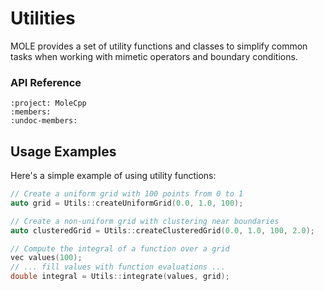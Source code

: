# Utilities

MOLE provides a set of utility functions and classes to simplify common tasks when working with mimetic operators and boundary conditions.

<!-- ### Mathematical Background -->

<!-- TODO: Add mathematical background and principles where applicable -->

### API Reference

```{doxygenclass} Utils
:project: MoleCpp
:members:
:undoc-members:
```

## Usage Examples

Here's a simple example of using utility functions:

```cpp
// Create a uniform grid with 100 points from 0 to 1
auto grid = Utils::createUniformGrid(0.0, 1.0, 100);

// Create a non-uniform grid with clustering near boundaries
auto clusteredGrid = Utils::createClusteredGrid(0.0, 1.0, 100, 2.0);

// Compute the integral of a function over a grid
vec values(100);
// ... fill values with function evaluations ...
double integral = Utils::integrate(values, grid);
```

<!-- ## Notes and Considerations -->

<!-- TODO: Add important notes and considerations for using these utilities --> 